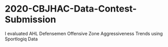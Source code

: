 # 2020-CBJHAC-Data-Contest-Submission
I evaluated AHL Defensemen Offensive Zone Aggressiveness Trends using Sportlogiq Data 
